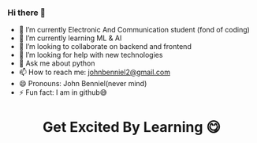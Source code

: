 ### Hi there 👋



- 🔭 I’m currently Electronic And Communication student (fond of coding)
- 🌱 I’m currently learning ML & AI 
- 👯 I’m looking to collaborate on backend and frontend
- 🤔 I’m looking for help with new technologies
- 💬 Ask me about python
- 📫 How to reach me: johnbenniel2@gmail.com
- 😄 Pronouns: John Benniel(never mind)
- ⚡ Fun fact: I am in github😅
<h1 align="center">Get Excited By Learning 😋</h1>
